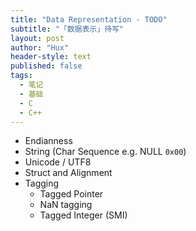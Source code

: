 ```yaml
---
title: "Data Representation - TODO"
subtitle: "「数据表示」待写"
layout: post
author: "Hux"
header-style: text
published: false
tags:
  - 笔记
  - 基础
  - C
  - C++
---
```


- Endianness
- String (Char Sequence e.g. NULL `0x00`)
- Unicode / UTF8
- Struct and Alignment
- Tagging
  - Tagged Pointer
  - NaN tagging
  - Tagged Integer (SMI)
